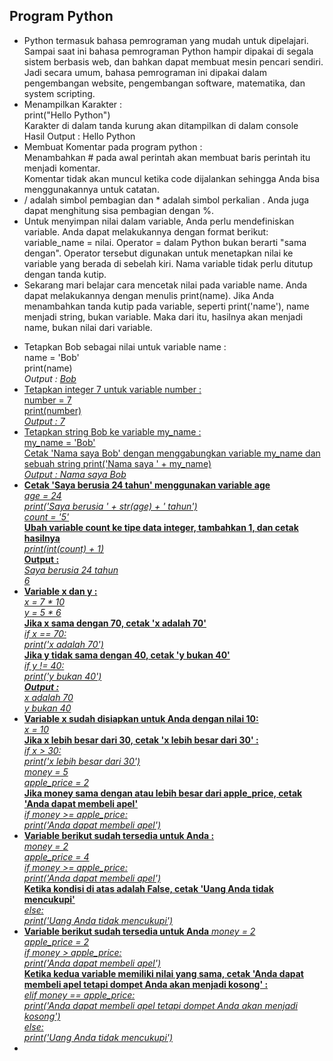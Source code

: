 <h2>  Program Python </h2>
<ul> <li>Python termasuk bahasa pemrograman yang mudah untuk dipelajari. 
Sampai saat ini bahasa pemrograman Python hampir dipakai di segala sistem berbasis web, dan bahkan dapat membuat mesin pencari sendiri. 
Jadi secara umum, bahasa pemrograman ini dipakai dalam pengembangan website, pengembangan software, matematika, dan system scripting. </li>
<li> Menampilkan Karakter :</br> print("Hello Python") </br> Karakter di dalam tanda kurung akan ditampilkan di dalam console </br> Hasil Output : Hello Python
<li> Membuat Komentar pada program python : </br> Menambahkan # pada awal perintah akan membuat baris perintah itu menjadi komentar. </li>
Komentar tidak akan muncul ketika code dijalankan sehingga Anda bisa menggunakannya untuk catatan.</li>
<li> / adalah simbol pembagian dan * adalah simbol perkalian . Anda juga dapat menghitung sisa pembagian dengan %. </li>
<li> Untuk menyimpan nilai dalam variable, Anda perlu mendefiniskan variable. Anda dapat melakukannya dengan format berikut: variable_name = nilai. Operator = dalam Python bukan berarti "sama dengan". Operator tersebut digunakan untuk menetapkan nilai ke variable yang berada di sebelah kiri. Nama variable tidak perlu ditutup dengan tanda kutip. </li>
<li> Sekarang mari belajar cara mencetak nilai pada variable name. Anda dapat melakukannya dengan menulis print(name). Jika Anda menambahkan tanda kutip pada variable, seperti print('name'), name menjadi string, bukan variable. Maka dari itu, hasilnya akan menjadi name, bukan nilai dari variable.</li>
</ul>



<ul><li> Tetapkan Bob sebagai nilai untuk variable name : </br>
 name = 'Bob' </br> print(name) </br> <i>Output : <u>Bob</i></li>
<li> Tetapkan integer 7 untuk variable number :</br>
number = 7 </br>
print(number) </br> <i>Output : 7</i></li>
<li>Tetapkan string Bob ke variable my_name : </br>
my_name = 'Bob'</br>
Cetak 'Nama saya Bob' dengan menggabungkan variable my_name dan sebuah string
print('Nama saya ' + my_name)</br> <i>Output : Nama saya Bob</i></li>
<li><b>Cetak 'Saya berusia 24 tahun' menggunakan variable age </b> </br>
<i> age = 24 </i> </br>
<i>print('Saya berusia ' + str(age) + ' tahun') </i></br>
<i>count = '5'</i></br>
<b> Ubah variable count ke tipe data integer, tambahkan 1, dan cetak hasilnya</b></br>
<i>print(int(count) + 1)</i></br>
 <b>Output : </br></b><i>Saya berusia 24 tahun</br>6</i></li>
 <li><b>Variable x dan y :</b></br><i>x = 7 * 10 </br>
y = 5 * 6 </i></br>
<b>Jika x sama dengan 70, cetak 'x adalah 70'</b></br>
<i>if x == 70: </br>
    print('x adalah 70')</i></br>
<b> Jika y tidak sama dengan 40, cetak 'y bukan 40' </b></br>
<i>if y != 40: </br>
    print('y bukan 40') </br>
    <b>Output :</b></br>
    x adalah 70 </br>y bukan 40</i></li>
    <li> <b>Variable x sudah disiapkan untuk Anda dengan nilai 10: </b></br>
<i>  x = 10</i> </br>
 <b> Jika x lebih besar dari 30, cetak 'x lebih besar dari 30' :</b></br>
<i> if x > 30:</br>
    print('x lebih besar dari 30')</br>
money = 5</br>
apple_price = 2</i> </br>
<b> Jika money sama dengan atau lebih besar dari apple_price, cetak 'Anda dapat membeli apel' </b></br>
<i> if money >= apple_price:</br>
    print('Anda dapat membeli apel') </i> </li>
    <li><b>Variable berikut sudah tersedia untuk Anda :</b></br> <i>
 money = 2 </br>
apple_price = 4 </br>
if money >= apple_price: </br>
    print('Anda dapat membeli apel') </br></i>
<b> Ketika kondisi di atas adalah False, cetak 'Uang Anda tidak mencukupi' </b></br>
<i>else: </br>
    print('Uang Anda tidak mencukupi') </i></br></li>
<li><b> Variable berikut sudah tersedia untuk Anda</b>
<i> money = 2 </br>
apple_price = 2 </br>
if money > apple_price: </br>
    print('Anda dapat membeli apel') </i></br>
<b> Ketika kedua variable memiliki nilai yang sama, cetak 'Anda dapat membeli apel tetapi dompet Anda akan menjadi kosong' :</b></br>
<i>elif money == apple_price: </br>
    print('Anda dapat membeli apel tetapi dompet Anda akan menjadi kosong') </br>
else: </br>
    print('Uang Anda tidak mencukupi') </i> </br><li>

</ul>
